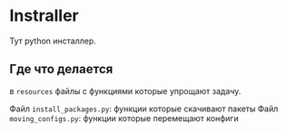 # Instraller

Тут python инсталлер.

## Где что делается

в `resources` файлы с функциями которые упрощают задачу.

Файл `install_packages.py`: функции которые скачивают пакеты
Файл `moving_configs.py`: функции которые перемещают конфиги
